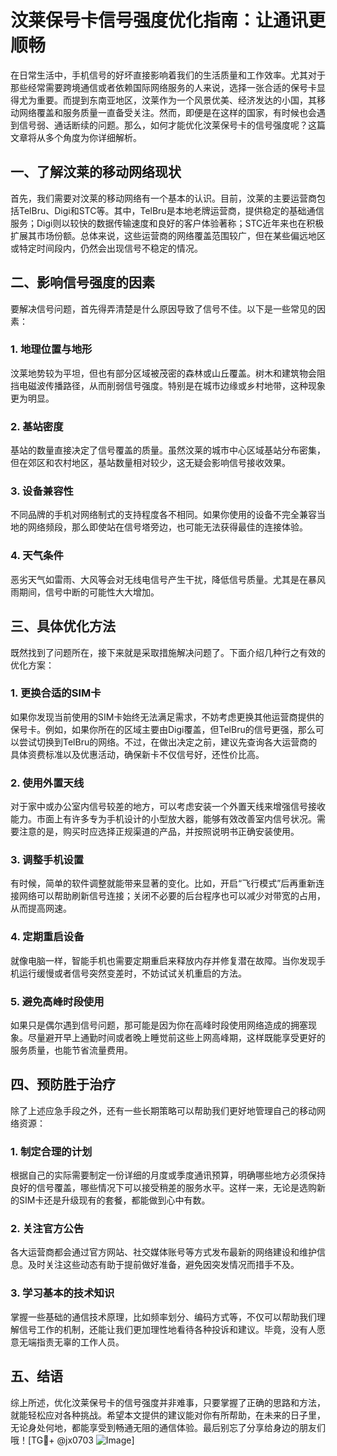 # 汶莱保号卡信号强度优化指南：让通讯更顺畅

在日常生活中，手机信号的好坏直接影响着我们的生活质量和工作效率。尤其对于那些经常需要跨境通信或者依赖国际网络服务的人来说，选择一张合适的保号卡显得尤为重要。而提到东南亚地区，汶莱作为一个风景优美、经济发达的小国，其移动网络覆盖和服务质量一直备受关注。然而，即便是在这样的国家，有时候也会遇到信号弱、通话断续的问题。那么，如何才能优化汶莱保号卡的信号强度呢？这篇文章将从多个角度为你详细解析。

## 一、了解汶莱的移动网络现状

首先，我们需要对汶莱的移动网络有一个基本的认识。目前，汶莱的主要运营商包括TelBru、Digi和STC等。其中，TelBru是本地老牌运营商，提供稳定的基础通信服务；Digi则以较快的数据传输速度和良好的客户体验著称；STC近年来也在积极扩展其市场份额。总体来说，这些运营商的网络覆盖范围较广，但在某些偏远地区或特定时间段内，仍然会出现信号不稳定的情况。

## 二、影响信号强度的因素

要解决信号问题，首先得弄清楚是什么原因导致了信号不佳。以下是一些常见的因素：

### 1. 地理位置与地形

汶莱地势较为平坦，但也有部分区域被茂密的森林或山丘覆盖。树木和建筑物会阻挡电磁波传播路径，从而削弱信号强度。特别是在城市边缘或乡村地带，这种现象更为明显。

### 2. 基站密度

基站的数量直接决定了信号覆盖的质量。虽然汶莱的城市中心区域基站分布密集，但在郊区和农村地区，基站数量相对较少，这无疑会影响信号接收效果。

### 3. 设备兼容性

不同品牌的手机对网络制式的支持程度各不相同。如果你使用的设备不完全兼容当地的网络频段，那么即使站在信号塔旁边，也可能无法获得最佳的连接体验。

### 4. 天气条件

恶劣天气如雷雨、大风等会对无线电信号产生干扰，降低信号质量。尤其是在暴风雨期间，信号中断的可能性大大增加。

## 三、具体优化方法

既然找到了问题所在，接下来就是采取措施解决问题了。下面介绍几种行之有效的优化方案：

### 1. 更换合适的SIM卡

如果你发现当前使用的SIM卡始终无法满足需求，不妨考虑更换其他运营商提供的保号卡。例如，如果你所在的区域主要由Digi覆盖，但TelBru的信号更强，那么可以尝试切换到TelBru的网络。不过，在做出决定之前，建议先查询各大运营商的具体资费标准以及优惠活动，确保新卡不仅信号好，还性价比高。

### 2. 使用外置天线

对于家中或办公室内信号较差的地方，可以考虑安装一个外置天线来增强信号接收能力。市面上有许多专为手机设计的小型放大器，能够有效改善室内信号状况。需要注意的是，购买时应选择正规渠道的产品，并按照说明书正确安装使用。

### 3. 调整手机设置

有时候，简单的软件调整就能带来显著的变化。比如，开启“飞行模式”后再重新连接网络可以帮助刷新信号连接；关闭不必要的后台程序也可以减少对带宽的占用，从而提高网速。

### 4. 定期重启设备

就像电脑一样，智能手机也需要定期重启来释放内存并修复潜在故障。当你发现手机运行缓慢或者信号突然变差时，不妨试试关机重启的方法。

### 5. 避免高峰时段使用

如果只是偶尔遇到信号问题，那可能是因为你在高峰时段使用网络造成的拥塞现象。尽量避开早上通勤时间或者晚上睡觉前这些上网高峰期，这样既能享受更好的服务质量，也能节省流量费用。

## 四、预防胜于治疗

除了上述应急手段之外，还有一些长期策略可以帮助我们更好地管理自己的移动网络资源：

### 1. 制定合理的计划

根据自己的实际需要制定一份详细的月度或季度通讯预算，明确哪些地方必须保持良好的信号覆盖，哪些情况下可以接受稍差的服务水平。这样一来，无论是选购新的SIM卡还是升级现有的套餐，都能做到心中有数。

### 2. 关注官方公告

各大运营商都会通过官方网站、社交媒体账号等方式发布最新的网络建设和维护信息。及时关注这些动态有助于提前做好准备，避免因突发情况而措手不及。

### 3. 学习基本的技术知识

掌握一些基础的通信技术原理，比如频率划分、编码方式等，不仅可以帮助我们理解信号工作的机制，还能让我们更加理性地看待各种投诉和建议。毕竟，没有人愿意无端指责无辜的工作人员。

## 五、结语

综上所述，优化汶莱保号卡的信号强度并非难事，只要掌握了正确的思路和方法，就能轻松应对各种挑战。希望本文提供的建议能对你有所帮助，在未来的日子里，无论身处何地，都能享受到畅通无阻的通信体验。最后别忘了分享给身边的朋友们哦！[TG💪+ @jx0703 ![Image](https://github.com/user-attachments/assets/dbca1d08-cadb-493c-b0ec-ad6f7a83f270)]